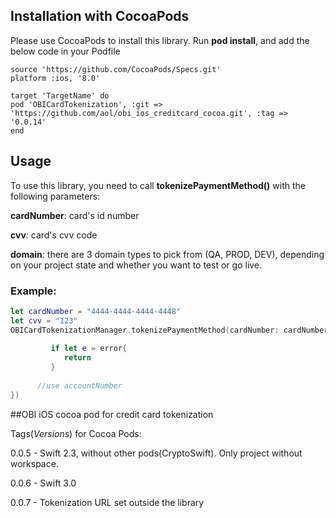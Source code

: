 ## Installation with CocoaPods

Please use CocoaPods to install this library. Run **pod install**, and add the below code in your Podfile

```
source 'https://github.com/CocoaPods/Specs.git'
platform :ios, '8.0'

target 'TargetName' do
pod 'OBICardTokenization', :git => 'https://github.com/aol/obi_ios_creditcard_cocoa.git', :tag => '0.0.14'
end
```


## Usage

To use this library, you need to call **tokenizePaymentMethod()** with the following parameters:

**cardNumber**: card's id number
  
**cvv**: card's cvv code
  
**domain**: there are 3 domain types to pick from (QA, PROD, DEV), depending on your project state and whether you want to test or go live.
  
### Example:  

```swift
let cardNumber = "4444-4444-4444-4448"
let cvv = "123"
OBICardTokenizationManager.tokenizePaymentMethod(cardNumber: cardNumber, cvv: cvv, domain: .QA, completionBlock: { [weak self] (accountNumber, error) in
         
         if let e = error{
         	return
         }
         
      //use accountNumber 
})
```

##OBI iOS cocoa pod for credit card tokenization

Tags(_Versions_) for Cocoa Pods:

0.0.5 - Swift 2.3, without other pods(CryptoSwift). Only project without workspace.

0.0.6 - Swift 3.0

0.0.7 - Tokenization URL set outside the library



